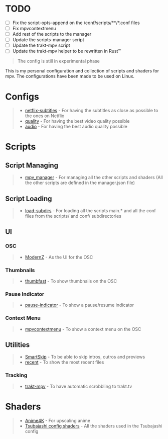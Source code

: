 # TODO

- [ ] Fix the script-opts-append on the /conf/scripts/**/*.conf files
- [ ] Fix mpvcontextmenu
- [ ] Add rest of the scripts to the manager
- [ ] Update the scripts-manager script
- [ ] Update the trakt-mpv script
- [ ] Update the trakt-mpv helper to be rewritten in Rust™️

> The config is still in experimental phase

This is my personal configuration and collection of scripts and shaders for mpv.
The configurations have been made to be used on Linux.

# Configs

> - [netflix-subtitles](https://github.com/ang3lo-azevedo/mpv/tree/main/conf/netflix-subtitles) - For having the subtitles as close as possible to the ones on Netflix
> - [quality](https://github.com/ang3lo-azevedo/mpv/tree/main/conf/quality) - For having the best video quality possible
> - [audio](https://github.com/ang3lo-azevedo/mpv/tree/main/conf/audio) - For having the best audio quality possible

# Scripts

## Script Managing

> - [mpv_manager](https://github.com/ang3lo-azevedo/mpv/tree/main/scripts/mpv_manager) - For managing all the other scripts and shaders (All the other scripts are defined in the manager.json file)

## Script Loading

> - [load-subdirs](https://github.com/ang3lo-azevedo/mpv/tree/main/scripts/load-subdirs) - For loading all the scripts main.* and all the conf files from the scripts/ and conf/ subdirectories

## UI

### OSC

> - [ModernZ](https://github.com/Samillion/ModernZ) - As the UI for the OSC

### Thumbnails

> - [thumbfast](https://github.com/po5/thumbfast) - To show thumbnails on the OSC

### Pause Indicator

> - [pause-indicator](https://github.com/thisisshihan/mpv-player-config-snad/tree/mpv-config-snad-windows-ubuntu-linux-macos/removed_conf/scripts/pause-indicator.lua) - To show a pause/resume indicator

### Context Menu

> - [mpvcontextmenu](https://gitlab.com/carmanaught/mpvcontextmenu/) - To show a context menu on the OSC

## Utilities

> - [SmartSkip](https://github.com/Eisa01/mpv-scripts/blob/master/scripts/SmartSkip.lua) - To be able to skip intros, outros and previews
> - [recent](https://github.com/hacel/recent) - To show the most recent files

### Tracking

> - [trakt-mpv](https://github.com/ang3lo-azevedo/mpv/tree/main/scripts/utils/tracking/trakt-mpv) - To have automatic scrobbling to trakt.tv

# Shaders

> - [Anime4K](https://github.com/bloc97/Anime4K) - For upscaling anime
> - [Tsubajashi config shaders](https://github.com/Tsubajashi/mpv-settings/tree/master/shaders) - All the shaders used in the Tsubajashi config
